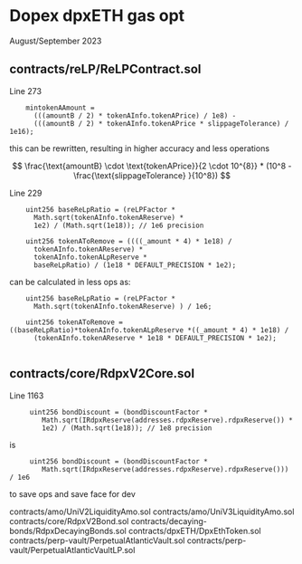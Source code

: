 Dopex dpxETH gas opt
====================

August/September 2023


contracts/reLP/ReLPContract.sol
-------------------------------




Line 273

```solidity
    mintokenAAmount =
      (((amountB / 2) * tokenAInfo.tokenAPrice) / 1e8) -
      (((amountB / 2) * tokenAInfo.tokenAPrice * slippageTolerance) / 1e16);
```

this can be rewritten, resulting in higher accuracy and less operations

$$
\frac{\text{amountB} \cdot \text{tokenAPrice}}{2 \cdot 10^{8}} * (10^8 - \frac{\text{slippageTolerance} }{10^8})
$$



Line 229

```solidity
    uint256 baseReLpRatio = (reLPFactor *
      Math.sqrt(tokenAInfo.tokenAReserve) *
      1e2) / (Math.sqrt(1e18)); // 1e6 precision

    uint256 tokenAToRemove = ((((_amount * 4) * 1e18) /
      tokenAInfo.tokenAReserve) *
      tokenAInfo.tokenALpReserve *
      baseReLpRatio) / (1e18 * DEFAULT_PRECISION * 1e2);

```

can be calculated in less ops as:

```solidity
    uint256 baseReLpRatio = (reLPFactor *
      Math.sqrt(tokenAInfo.tokenAReserve) ) / 1e6; 

    uint256 tokenAToRemove = ((baseReLpRatio)*tokenAInfo.tokenALpReserve *((_amount * 4) * 1e18) /
      (tokenAInfo.tokenAReserve * 1e18 * DEFAULT_PRECISION * 1e2);


```

contracts/core/RdpxV2Core.sol
-----------------------------





Line 1163

```solidity
     uint256 bondDiscount = (bondDiscountFactor *
        Math.sqrt(IRdpxReserve(addresses.rdpxReserve).rdpxReserve()) *
        1e2) / (Math.sqrt(1e18)); // 1e8 precision

```


is 


```solidity
     uint256 bondDiscount = (bondDiscountFactor *
        Math.sqrt(IRdpxReserve(addresses.rdpxReserve).rdpxReserve())) / 1e6

```

to save ops and save face for dev


contracts/amo/UniV2LiquidityAmo.sol
contracts/amo/UniV3LiquidityAmo.sol
contracts/core/RdpxV2Bond.sol
contracts/decaying-bonds/RdpxDecayingBonds.sol
contracts/dpxETH/DpxEthToken.sol
contracts/perp-vault/PerpetualAtlanticVault.sol
contracts/perp-vault/PerpetualAtlanticVaultLP.sol
